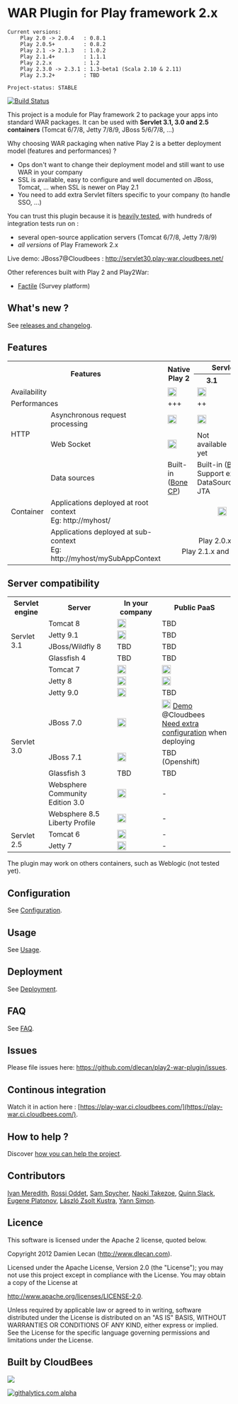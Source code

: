 # WAR Plugin for Play framework 2.x

    Current versions:
        Play 2.0 -> 2.0.4   : 0.8.1
        Play 2.0.5+         : 0.8.2
        Play 2.1 -> 2.1.3   : 1.0.2
        Play 2.1.4+         : 1.1.1
        Play 2.2.x          : 1.2
        Play 2.3.0 -> 2.3.1 : 1.3-beta1 (Scala 2.10 & 2.11)
        Play 2.3.2+         : TBD

    Project-status: STABLE
    
[![Build Status](https://play-war.ci.cloudbees.com/job/Play_2_War_Run_integration_tests_-_Play_22x/badge/icon)](https://play-war.ci.cloudbees.com/job/Play_2_War_Run_integration_tests_-_Play_22x/)

This project is a module for Play framework 2 to package your apps into standard WAR packages. It can be used with **Servlet 3.1, 3.0 and 2.5 containers** (Tomcat 6/7/8, Jetty 7/8/9, JBoss 5/6/7/8, ...)

Why choosing WAR packaging when native Play 2 is a better deployment model (features and performances) ?
- Ops don't want to change their deployment model and still want to use WAR in your company
- SSL is available, easy to configure and well documented on JBoss, Tomcat, ... when SSL is newer on Play 2.1
- You need to add extra Servlet filters specific to your company (to handle SSO, ...)

You can trust this plugin because it is [heavily tested](https://play-war.ci.cloudbees.com/job/Play_2_War_Run_integration_tests_-_Play_22x/lastCompletedBuild/testReport/), with hundreds of integration tests run on :
- several open-source application servers (Tomcat 6/7/8, Jetty 7/8/9)
- *all versions* of Play Framework 2.x

Live demo: JBoss7@Cloudbees : http://servlet30.play-war.cloudbees.net/

Other references built with Play 2 and Play2War:
 - [Factile](http://factile.net/) (Survey platform)

## What's new ?

See [releases and changelog](https://github.com/dlecan/play2-war-plugin/releases/).

## Features
<table>
  <tr>
  <th rowspan="2" colspan="2">Features</th>
  <th rowspan="2">Native Play 2</th>
  <th colspan="3">Servlet engine</th>
  </tr>
  <tr>
  <th>3.1</th>
  <th>3.0</th>
  <th>2.4/2.5</th>
  </tr>
  <tr>
  <td colspan="2">Availability</td>
  <td><img src="http://openclipart.org/image/800px/svg_to_png/161503/OK-1.png" height="20"></td>
  <td><img src="http://openclipart.org/image/800px/svg_to_png/161503/OK-1.png" height="20"></td>
  <td><img src="http://openclipart.org/image/800px/svg_to_png/161503/OK-1.png" height="20"></td>
  <td><img src="http://openclipart.org/image/800px/svg_to_png/161503/OK-1.png" height="20"></td>
  </tr>
  <tr>
  <td colspan="2">Performances</td>
  <td>+++</td>
  <td>++</td>
  <td>+</td>
  <td>-</td>
  </tr>
  <tr>
  <td rowspan="2">HTTP</td>
  <td>Asynchronous request<br/>processing</td>
  <td><img src="http://openclipart.org/image/800px/svg_to_png/161503/OK-1.png" height="20"></td>
  <td><img src="http://openclipart.org/image/800px/svg_to_png/161503/OK-1.png" height="20"></td>
  <td><img src="http://openclipart.org/image/800px/svg_to_png/161503/OK-1.png" height="20"></td>
  <td><img src="http://openclipart.org/image/800px/svg_to_png/161515/OK-2.png" height="20"></td>
  </tr>
  <tr>
  <td>Web Socket</td>
  <td><img src="http://openclipart.org/image/800px/svg_to_png/161503/OK-1.png" height="20"></td>
  <td>Not available yet</td>
  <td><img src="http://openclipart.org/image/800px/svg_to_png/161515/OK-2.png" height="20"></td>
  <td><img src="http://openclipart.org/image/800px/svg_to_png/161515/OK-2.png" height="20"></td>  
  </tr>
  <tr>
  <td rowspan="3">Container</td>
  <td>Data sources</td>
  <td>Built-in<br/>(<a href="http://jolbox.com/">Bone CP</a>)</td>
  <td colspan="3">Built-in (<a href="http://jolbox.com/">Bone CP</a>)<br/>Support external DataSource without JTA</td>
  </tr>
  <tr>
    <td>Applications deployed at root context
        <br/>Eg: http://myhost/</td>
    <td colspan="4">
      <p align="center">
        <img src="http://openclipart.org/image/800px/svg_to_png/161503/OK-1.png" height="20" title="Any Play versions">
      </p>
    </td>
  </tr>
  <tr>
    <td>Applications deployed at sub-context
        <br/>Eg: http://myhost/mySubAppContext</td>
    <td colspan="4">
      <p align="center">
        Play 2.0.x : <img src="http://openclipart.org/image/800px/svg_to_png/161515/OK-2.png" height="20" title="Always deployed at root context">
        <br/>Play 2.1.x and more : <img src="http://openclipart.org/image/800px/svg_to_png/161503/OK-1.png" height="20">
      </p>
    </td>
  </tr>
</table>

## Server compatibility
<table>
  <tr>
  <th>Servlet engine</th>
        <th>Server</th>
  <th>In your company</th>
  <th>Public PaaS</th>
  </tr>
  <tr>
  <td rowspan="4">Servlet 3.1</td>
  <td>Tomcat 8</td>
  <td><img src="http://openclipart.org/image/800px/svg_to_png/161503/OK-1.png" height="20"></td>
  <td>TBD</td>
  </tr>
  <tr>
  <td>Jetty 9.1</td>
  <td><img src="http://openclipart.org/image/800px/svg_to_png/161503/OK-1.png" height="20"></td>
  <td>TBD</td>
  </tr>
  <tr>
  <td>JBoss/Wildfly 8</td>
  <td>TBD</td>
  <td>TBD</td>
  </tr>
  <tr>
  <td>Glassfish 4</td>
  <td>TBD</td>
  <td>TBD</td>
  </tr>
  <tr>
  <td rowspan="8">Servlet 3.0</td>
  <td>Tomcat 7</td>
  <td><img src="http://openclipart.org/image/800px/svg_to_png/161503/OK-1.png" height="20"></td>
  <td><img src="http://openclipart.org/image/800px/svg_to_png/161503/OK-1.png" height="20"></td>
  </tr>
  <tr>
  <td>Jetty 8</td>
  <td><img src="http://openclipart.org/image/800px/svg_to_png/161503/OK-1.png" height="20"></td>
  <td><img src="http://openclipart.org/image/800px/svg_to_png/161503/OK-1.png" height="20"></td>
  </tr>
  <tr>
  <td>Jetty 9.0</td>
  <td><img src="http://openclipart.org/image/800px/svg_to_png/161503/OK-1.png" height="20"></td>
  <td>TBD</td>
  </tr>
  <tr>
  <td>JBoss 7.0</td>
  <td><img src="http://openclipart.org/image/800px/svg_to_png/161503/OK-1.png" height="20"></td>
  <td><img src="http://openclipart.org/image/800px/svg_to_png/161503/OK-1.png" height="20">
    <a href="http://servlet30.play-war.cloudbees.net/" title="Play 2 WAR demo hosted at Cloudbees PaaS provider">Demo</a> @Cloudbees
    <br/><a href="https://github.com/dlecan/play2-war-plugin/wiki/FAQ#jboss7-deployment-at-cloudbees">Need extra configuration</a> when deploying
  </td>
  </tr>
  <tr>
  <td>JBoss 7.1</td>
  <td><img src="http://openclipart.org/image/800px/svg_to_png/161503/OK-1.png" height="20"></td>
  <td>TBD<br/>(Openshift)</td>
  </tr>
  <tr>
  <td>Glassfish 3</td>
  <td>TBD</td>
  <td>TBD</td>
  </tr>
  <tr>
  <td>Websphere Community Edition 3.0</td>
  <td><img src="http://openclipart.org/image/800px/svg_to_png/161503/OK-1.png" height="20"></td>
  <td>-</td>
  </tr>
  </tr>
  <tr>
  <td>Websphere 8.5 Liberty Profile</td>
  <td><img src="http://openclipart.org/image/800px/svg_to_png/161503/OK-1.png" height="20"></td>
  <td>-</td>
  </tr>
  <tr>
  <td rowspan="2">Servlet 2.5</td>
  <td>Tomcat 6</td>
  <td><img src="http://openclipart.org/image/800px/svg_to_png/161503/OK-1.png" height="20"></td>
  <td>-</td>
  </tr>
  <tr>
  <td>Jetty 7</td>
  <td><img src="http://openclipart.org/image/800px/svg_to_png/161503/OK-1.png" height="20"></td>
  <td>-</td>
  </tr>
</table>

The plugin may work on others containers, such as Weblogic (not tested yet).

## Configuration

See [Configuration](https://github.com/dlecan/play2-war-plugin/wiki/Configuration).

## Usage

See [Usage](https://github.com/dlecan/play2-war-plugin/wiki/Usage).

## Deployment

See [Deployment](https://github.com/dlecan/play2-war-plugin/wiki/Deployment).

## FAQ

See [FAQ](https://github.com/dlecan/play2-war-plugin/wiki/FAQ).

## Issues

Please file issues here: https://github.com/dlecan/play2-war-plugin/issues.

## Continous integration

Watch it in action here : [https://play-war.ci.cloudbees.com/](https://play-war.ci.cloudbees.com/).

## How to help ?

Discover [how you can help the project](https://github.com/dlecan/play2-war-plugin/wiki/How-to-help).

## Contributors

[Ivan Meredith](https://github.com/hadashi), [Rossi Oddet](https://github.com/roddet), [Sam Spycher](https://github.com/samspycher), [Naoki Takezoe](https://github.com/takezoe), [Quinn Slack](https://github.com/sqs), [Eugene Platonov](https://github.com/jozic), [László Zsolt Kustra](https://github.com/kustra), [Yann Simon](https://github.com/yanns).

## Licence

This software is licensed under the Apache 2 license, quoted below.

Copyright 2012 Damien Lecan (http://www.dlecan.com).

Licensed under the Apache License, Version 2.0 (the "License"); you 
may not use this project except in compliance with the License. You 
may obtain a copy of the License at 

http://www.apache.org/licenses/LICENSE-2.0.

Unless required by applicable law or agreed to in writing, software
distributed under the License is distributed on an "AS IS" BASIS,
WITHOUT WARRANTIES OR CONDITIONS OF ANY KIND, either express or implied.
See the License for the specific language governing permissions and
limitations under the License.

## Built by CloudBees
<img src="http://web-static-cloudfront.s3.amazonaws.com/images/badges/BuiltOnDEV.png"/>

[![githalytics.com alpha](https://cruel-carlota.pagodabox.com/bf76ccaad18897abc9d723474033290c "githalytics.com")](http://githalytics.com/dlecan/play2-war-plugin)
